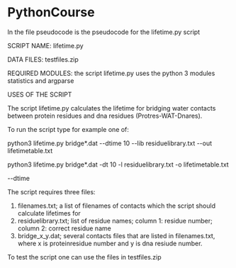 # PythonCourse

In the file pseudocode is the pseudocode for the lifetime.py script

SCRIPT NAME: lifetime.py

DATA FILES: testfiles.zip

REQUIRED MODULES: the script lifetime.py uses the python 3 modules statistics and argparse

USES OF THE SCRIPT

The script lifetime.py calculates the lifetime for bridging water contacts between protein residues and dna residues (Protres-WAT-Dnares).

To run the script type for example one of:

python3 lifetime.py bridge*.dat --dtime 10 --lib residuelibrary.txt --out lifetimetable.txt

python3 lifetime.py bridge*.dat -dt 10 -l residuelibrary.txt -o lifetimetable.txt

--dtime


The script requires three files:
1. filenames.txt; a list of filenames of contacts which the script should calculate lifetimes for
2. residuelibrary.txt; list of residue names; column 1: residue number; column 2: correct residue name
3. bridge_x_y.dat; several contacts files that are listed in filenames.txt, where x is proteinresidue number and y is dna resiude number.

To test the script one can use the files in testfiles.zip
